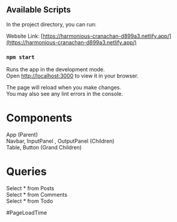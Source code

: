 ## Available Scripts

In the project directory, you can run:

Website Link: [https://harmonious-cranachan-d899a3.netlify.app/](https://harmonious-cranachan-d899a3.netlify.app/)

### `npm start`

Runs the app in the development mode.\
Open [http://localhost:3000](http://localhost:3000) to view it in your browser.

The page will reload when you make changes.\
You may also see any lint errors in the console.

<h1>Components</h1>
App (Parent) <br>
Navbar, InputPanel , OutputPanel (Children) <br>
Table, Button (Grand Children)

<h1>Queries</h1>
Select * from Posts <br>
Select * from Comments <br>
Select * from Todo

#PageLoadTime
